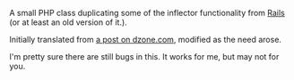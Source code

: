 A small PHP class duplicating some of the inflector functionality from [Rails](http://rubyonrails.org) (or at least an old version of it.).

Initially translated from [a post on dzone.com](http://snippets.dzone.com/posts/show/3205), modified as the need arose.

I'm pretty sure there are still bugs in this. It works for me, but may not for you.

